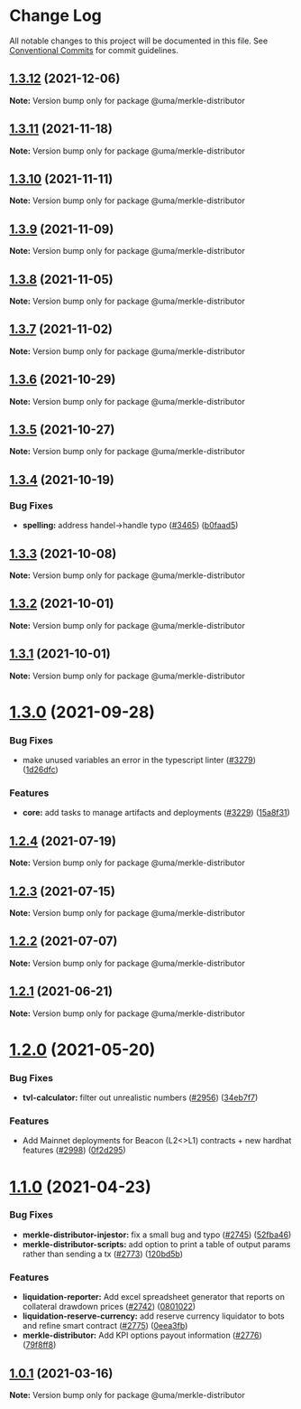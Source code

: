 # Change Log

All notable changes to this project will be documented in this file.
See [Conventional Commits](https://conventionalcommits.org) for commit guidelines.

## [1.3.12](https://github.com/UMAprotocol/protocol/compare/@uma/merkle-distributor@1.3.11...@uma/merkle-distributor@1.3.12) (2021-12-06)

**Note:** Version bump only for package @uma/merkle-distributor

## [1.3.11](https://github.com/UMAprotocol/protocol/compare/@uma/merkle-distributor@1.3.10...@uma/merkle-distributor@1.3.11) (2021-11-18)

**Note:** Version bump only for package @uma/merkle-distributor

## [1.3.10](https://github.com/UMAprotocol/protocol/compare/@uma/merkle-distributor@1.3.9...@uma/merkle-distributor@1.3.10) (2021-11-11)

**Note:** Version bump only for package @uma/merkle-distributor

## [1.3.9](https://github.com/UMAprotocol/protocol/compare/@uma/merkle-distributor@1.3.8...@uma/merkle-distributor@1.3.9) (2021-11-09)

**Note:** Version bump only for package @uma/merkle-distributor

## [1.3.8](https://github.com/UMAprotocol/protocol/compare/@uma/merkle-distributor@1.3.7...@uma/merkle-distributor@1.3.8) (2021-11-05)

**Note:** Version bump only for package @uma/merkle-distributor

## [1.3.7](https://github.com/UMAprotocol/protocol/compare/@uma/merkle-distributor@1.3.6...@uma/merkle-distributor@1.3.7) (2021-11-02)

**Note:** Version bump only for package @uma/merkle-distributor

## [1.3.6](https://github.com/UMAprotocol/protocol/compare/@uma/merkle-distributor@1.3.5...@uma/merkle-distributor@1.3.6) (2021-10-29)

**Note:** Version bump only for package @uma/merkle-distributor

## [1.3.5](https://github.com/UMAprotocol/protocol/compare/@uma/merkle-distributor@1.3.4...@uma/merkle-distributor@1.3.5) (2021-10-27)

**Note:** Version bump only for package @uma/merkle-distributor

## [1.3.4](https://github.com/UMAprotocol/protocol/compare/@uma/merkle-distributor@1.3.3...@uma/merkle-distributor@1.3.4) (2021-10-19)

### Bug Fixes

- **spelling:** address handel->handle typo ([#3465](https://github.com/UMAprotocol/protocol/issues/3465)) ([b0faad5](https://github.com/UMAprotocol/protocol/commit/b0faad57bb4f6549a1f90443780fc2932069a52b))

## [1.3.3](https://github.com/UMAprotocol/protocol/compare/@uma/merkle-distributor@1.3.2...@uma/merkle-distributor@1.3.3) (2021-10-08)

**Note:** Version bump only for package @uma/merkle-distributor

## [1.3.2](https://github.com/UMAprotocol/protocol/compare/@uma/merkle-distributor@1.3.1...@uma/merkle-distributor@1.3.2) (2021-10-01)

**Note:** Version bump only for package @uma/merkle-distributor

## [1.3.1](https://github.com/UMAprotocol/protocol/compare/@uma/merkle-distributor@1.3.0...@uma/merkle-distributor@1.3.1) (2021-10-01)

**Note:** Version bump only for package @uma/merkle-distributor

# [1.3.0](https://github.com/UMAprotocol/protocol/compare/@uma/merkle-distributor@1.2.4...@uma/merkle-distributor@1.3.0) (2021-09-28)

### Bug Fixes

- make unused variables an error in the typescript linter ([#3279](https://github.com/UMAprotocol/protocol/issues/3279)) ([1d26dfc](https://github.com/UMAprotocol/protocol/commit/1d26dfcd500cc4f84dc5672de0c8f9a7c5592e43))

### Features

- **core:** add tasks to manage artifacts and deployments ([#3229](https://github.com/UMAprotocol/protocol/issues/3229)) ([15a8f31](https://github.com/UMAprotocol/protocol/commit/15a8f31e3d3ce0df9b68b03ae56f8df789ae481a))

## [1.2.4](https://github.com/UMAprotocol/protocol/compare/@uma/merkle-distributor@1.2.3...@uma/merkle-distributor@1.2.4) (2021-07-19)

**Note:** Version bump only for package @uma/merkle-distributor

## [1.2.3](https://github.com/UMAprotocol/protocol/compare/@uma/merkle-distributor@1.2.2...@uma/merkle-distributor@1.2.3) (2021-07-15)

**Note:** Version bump only for package @uma/merkle-distributor

## [1.2.2](https://github.com/UMAprotocol/protocol/compare/@uma/merkle-distributor@1.2.1...@uma/merkle-distributor@1.2.2) (2021-07-07)

**Note:** Version bump only for package @uma/merkle-distributor

## [1.2.1](https://github.com/UMAprotocol/protocol/compare/@uma/merkle-distributor@1.2.0...@uma/merkle-distributor@1.2.1) (2021-06-21)

**Note:** Version bump only for package @uma/merkle-distributor

# [1.2.0](https://github.com/UMAprotocol/protocol/compare/@uma/merkle-distributor@1.1.0...@uma/merkle-distributor@1.2.0) (2021-05-20)

### Bug Fixes

- **tvl-calculator:** filter out unrealistic numbers ([#2956](https://github.com/UMAprotocol/protocol/issues/2956)) ([34eb7f7](https://github.com/UMAprotocol/protocol/commit/34eb7f783c296418cca244123214d53fece041e9))

### Features

- Add Mainnet deployments for Beacon (L2<>L1) contracts + new hardhat features ([#2998](https://github.com/UMAprotocol/protocol/issues/2998)) ([0f2d295](https://github.com/UMAprotocol/protocol/commit/0f2d295d43b3f27b4f14962148d239e124796d6b))

# [1.1.0](https://github.com/UMAprotocol/protocol/compare/@uma/merkle-distributor@1.0.4...@uma/merkle-distributor@1.1.0) (2021-04-23)

### Bug Fixes

- **merkle-distributor-injestor:** fix a small bug and typo ([#2745](https://github.com/UMAprotocol/protocol/issues/2745)) ([52fba46](https://github.com/UMAprotocol/protocol/commit/52fba469f519bfcdd6e49793390badb0fb15ef67))
- **merkle-distributor-scripts:** add option to print a table of output params rather than sending a tx ([#2773](https://github.com/UMAprotocol/protocol/issues/2773)) ([120bd5b](https://github.com/UMAprotocol/protocol/commit/120bd5b37bd7e6b56f4269e16a38e6aacce81b60))

### Features

- **liquidation-reporter:** Add excel spreadsheet generator that reports on collateral drawdown prices ([#2742](https://github.com/UMAprotocol/protocol/issues/2742)) ([0801022](https://github.com/UMAprotocol/protocol/commit/08010229505a643b048d472d2c409f4e03728487))
- **liquidation-reserve-currency:** add reserve currency liquidator to bots and refine smart contract ([#2775](https://github.com/UMAprotocol/protocol/issues/2775)) ([0eea3fb](https://github.com/UMAprotocol/protocol/commit/0eea3fbb610f74694c22ca36f6902faf3fa9092b))
- **merkle-distributor:** Add KPI options payout information ([#2776](https://github.com/UMAprotocol/protocol/issues/2776)) ([79f8ff8](https://github.com/UMAprotocol/protocol/commit/79f8ff8cbc2ca47606a00d04281fafa32b0d4d16))

## [1.0.1](https://github.com/UMAprotocol/protocol/compare/@uma/merkle-distributor@1.0.0...@uma/merkle-distributor@1.0.1) (2021-03-16)

**Note:** Version bump only for package @uma/merkle-distributor
